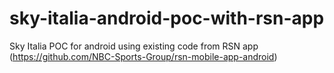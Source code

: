 # sky-italia-android-poc-with-rsn-app
Sky Italia POC for android using existing code from RSN app (https://github.com/NBC-Sports-Group/rsn-mobile-app-android)
